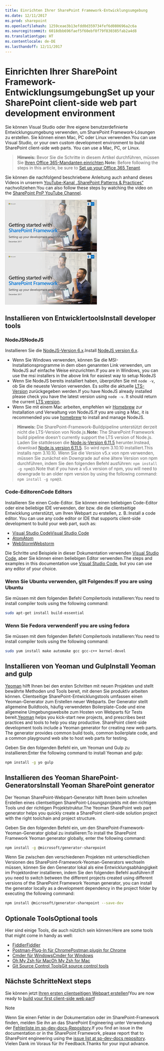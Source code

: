 ```yaml
---
title: Einrichten Ihrer SharePoint Framework-Entwicklungsumgebung
ms.date: 12/11/2017
ms.prod: sharepoint
ms.openlocfilehash: 1259ceae3b13efdd0d359734fef6d080696a2c6a
ms.sourcegitcommit: 6018dbb696faef5f60ebf0f79f830385fab2a4d8
ms.translationtype: HT
ms.contentlocale: de-DE
ms.lasthandoff: 12/11/2017
---
```

# <a name="set-up-your-sharepoint-framework-development-environment"></a><span data-ttu-id="e76de-102">Einrichten Ihrer SharePoint Framework-Entwicklungsumgebung</span><span class="sxs-lookup"><span data-stu-id="e76de-102">Set up your SharePoint client-side web part development environment</span></span>

<span data-ttu-id="e76de-p101">Sie können Visual Studio oder Ihre eigene benutzerdefinierte Entwicklungsumgebung verwenden, um SharePoint Framework-Lösungen zu erstellen. Sie können einen Mac, PC oder Linux verwenden.</span><span class="sxs-lookup"><span data-stu-id="e76de-p101">You can use Visual Studio, or your own custom development environment to build SharePoint client-side web parts. You can use a Mac, PC, or Linux.</span></span>

><span data-ttu-id="e76de-105">**Hinweis:** Bevor Sie die Schritte in diesem Artikel durchführen, müssen Sie [Ihren Office 365-Mandanten einrichten](./set-up-your-developer-tenant.md).</span><span class="sxs-lookup"><span data-stu-id="e76de-105">**Note:** Before following the steps in this article, be sure to [Set up your Office 365 Tenant](./set-up-your-developer-tenant.md).</span></span>

<span data-ttu-id="e76de-106">Sie können die nachfolgend beschriebene Anleitung auch anhand dieses Videos in unserem [YouTube-Kanal „SharePoint Patterns & Practices“](https://www.youtube.com/watch?v=WX9FL0BjE0I&list=PLR9nK3mnD-OXvSWvS2zglCzz4iplhVrKq) nachvollziehen:</span><span class="sxs-lookup"><span data-stu-id="e76de-106">You can also follow these steps by watching the video on the [SharePoint PnP YouTube Channel](https://www.youtube.com/watch?v=WX9FL0BjE0I&list=PLR9nK3mnD-OXvSWvS2zglCzz4iplhVrKq).</span></span>

<span data-ttu-id="e76de-107"><a href="https://www.youtube.com/watch?v=WX9FL0BjE0I&list=PLR9nK3mnD-OXvSWvS2zglCzz4iplhVrKq"> <img src="../images/spfx-youtube-tutorial0.png" alt="Screenshot of the YouTube video player for this tutorial" />
</a></span><span class="sxs-lookup"><span data-stu-id="e76de-107"><a href="https://www.youtube.com/watch?v=WX9FL0BjE0I&list=PLR9nK3mnD-OXvSWvS2zglCzz4iplhVrKq"> <img src="../images/spfx-youtube-tutorial0.png" alt="Screenshot of the YouTube video player for this tutorial" />
</a></span></span>

## <a name="install-developer-tools"></a><span data-ttu-id="e76de-108">Installieren von Entwicklertools</span><span class="sxs-lookup"><span data-stu-id="e76de-108">Install developer tools</span></span>

### <a name="nodejs"></a><span data-ttu-id="e76de-109">NodeJS</span><span class="sxs-lookup"><span data-stu-id="e76de-109">NodeJS</span></span>

<span data-ttu-id="e76de-110">Installieren Sie die [NodeJS-Version 6.x]((https://nodejs.org/download/release/latest-v6.x/)).</span><span class="sxs-lookup"><span data-stu-id="e76de-110">Install [NodeJS version 6.x]((https://nodejs.org/download/release/latest-v6.x/)).</span></span> 

* <span data-ttu-id="e76de-111">Wenn Sie Windows verwenden, können Sie die MSI-Installationsprogramme in dem oben genannten Link verwenden, um NodeJS auf einfache Weise einzurichten.</span><span class="sxs-lookup"><span data-stu-id="e76de-111">If you are in Windows, you can use the msi installers in the above link for easiest way to setup NodeJS</span></span>
* <span data-ttu-id="e76de-p102">Wenn Sie NodeJS bereits installiert haben, überprüfen Sie mit `node -v`, ob Sie die neueste Version verwenden. Es sollte die aktuelle [LTS-Version]((https://nodejs.org/en/download/)) zurückgegeben werden.</span><span class="sxs-lookup"><span data-stu-id="e76de-p102">If you have NodeJS already installed please check you have the latest version using `node -v`. It should return the current [LTS version]((https://nodejs.org/en/download/)).</span></span> 
* <span data-ttu-id="e76de-114">Wenn Sie mit einem Mac arbeiten, empfehlen wir [Homebrew]((http://brew.sh/)) zur Installation und Verwaltung von NodeJS.</span><span class="sxs-lookup"><span data-stu-id="e76de-114">If you are using a Mac, it is recommended you use [homebrew]((http://brew.sh/)) to install and manage NodeJS.</span></span> 

><span data-ttu-id="e76de-115">**Hinweis:** Die SharePoint-Framework-Buildpipeline unterstützt derzeit nicht die LTS-Version von Node.js.</span><span class="sxs-lookup"><span data-stu-id="e76de-115">**Note:** The SharePoint Framework build pipeline doesn't currently support the LTS version of Node.js.</span></span> <span data-ttu-id="e76de-116">Laden Sie stattdessen die [Node.js-Version 6.11.5]((https://nodejs.org/download/release/latest-v6.x/)) herunter.</span><span class="sxs-lookup"><span data-stu-id="e76de-116">Instead, download [Node.js version 6.11.5]((https://nodejs.org/download/release/latest-v6.x/)).</span></span> <span data-ttu-id="e76de-117">So wird npm 3.10.10 installiert.</span><span class="sxs-lookup"><span data-stu-id="e76de-117">This installs npm 3.10.10.</span></span> <span data-ttu-id="e76de-118">Wenn Sie die Version v5.x von npm verwenden, müssen Sie zunächst ein Downgrade auf eine ältere Version von npm durchführen, indem Sie den folgenden Befehl ausführen: `npm install -g npm@3`.</span><span class="sxs-lookup"><span data-stu-id="e76de-118">Note that if you have a v5.x version of npm, you will need to downgrade to an older npm version by using the following command: `npm install -g npm@3`.</span></span>

### <a name="code-editors"></a><span data-ttu-id="e76de-119">Code-Editoren</span><span class="sxs-lookup"><span data-stu-id="e76de-119">Code Editors</span></span>

<span data-ttu-id="e76de-p104">Installieren Sie einen Code-Editor. Sie können einen beliebigen Code-Editor oder eine beliebige IDE verwenden, der bzw. die die clientseitige Entwicklung unterstützt, um Ihren Webpart zu erstellen, z. B.:</span><span class="sxs-lookup"><span data-stu-id="e76de-p104">Install a code editor. You can use any code editor or IDE that supports client-side development to build your web part, such as:</span></span>

* <span data-ttu-id="e76de-122">[Visual Studio Code]((https://code.visualstudio.com/))</span><span class="sxs-lookup"><span data-stu-id="e76de-122">[Visual Studio Code]((https://code.visualstudio.com/))</span></span>
* <span data-ttu-id="e76de-123">[Atom]((https://atom.io))</span><span class="sxs-lookup"><span data-stu-id="e76de-123">[Atom]((https://atom.io))</span></span>
* <span data-ttu-id="e76de-124">[WebStorm]((https://www.jetbrains.com/webstorm))</span><span class="sxs-lookup"><span data-stu-id="e76de-124">[Webstorm]((https://www.jetbrains.com/webstorm))</span></span>

<span data-ttu-id="e76de-125">Die Schritte und Beispiele in dieser Dokumentation verwenden [Visual Studio Code]((https://code.visualstudio.com/)), aber Sie können einen beliebigen Editor verwenden.</span><span class="sxs-lookup"><span data-stu-id="e76de-125">The steps and examples in this documentation use [Visual Studio Code]((https://code.visualstudio.com/)), but you can use any editor of your choice.</span></span>

### <a name="if-you-are-using-ubuntu"></a><span data-ttu-id="e76de-126">Wenn Sie Ubuntu verwenden, gilt Folgendes:</span><span class="sxs-lookup"><span data-stu-id="e76de-126">If you are using Ubuntu</span></span>

<span data-ttu-id="e76de-127">Sie müssen mit dem folgenden Befehl Compilertools installieren:</span><span class="sxs-lookup"><span data-stu-id="e76de-127">You need to install compiler tools using the following command:</span></span>

```sh
sudo apt-get install build-essential
```

### <a name="if-you-are-using-fedora"></a><span data-ttu-id="e76de-128">Wenn Sie Fedora verwenden</span><span class="sxs-lookup"><span data-stu-id="e76de-128">If you are using fedora</span></span>

<span data-ttu-id="e76de-129">Sie müssen mit dem folgenden Befehl Compilertools installieren:</span><span class="sxs-lookup"><span data-stu-id="e76de-129">You need to install compiler tools using the following command:</span></span>

```sh
sudo yum install make automake gcc gcc-c++ kernel-devel
```

## <a name="install-yeoman-and-gulp"></a><span data-ttu-id="e76de-130">Installieren von Yeoman und Gulp</span><span class="sxs-lookup"><span data-stu-id="e76de-130">Install Yeoman and gulp</span></span>

<span data-ttu-id="e76de-p105">[Yeoman]((http://yeoman.io/)) hilft Ihnen bei den ersten Schritten mit neuen Projekten und stellt bewährte Methoden und Tools bereit, mit denen Sie produktiv arbeiten können. Clientseitige SharePoint-Entwicklungstools umfassen einen Yeoman-Generator zum Erstellen neuer Webparts. Der Generator stellt allgemeine Buildtools, häufig verwendeten Boilerplate-Code und eine allgemeine Umgebungswebsite zum Hosten von Webparts für Tests bereit.</span><span class="sxs-lookup"><span data-stu-id="e76de-p105">[Yeoman]((http://yeoman.io/)) helps you kick-start new projects, and prescribes best practices and tools to help you stay productive. SharePoint client-side development tools include a Yeoman generator for creating new web parts. The generator provides common build tools, common boilerplate code, and a common playground web site to host web parts for testing.</span></span>

<span data-ttu-id="e76de-134">Geben Sie den folgenden Befehl ein, um Yeoman und Gulp zu installieren:</span><span class="sxs-lookup"><span data-stu-id="e76de-134">Enter the following command to install Yeoman and gulp:</span></span>

```sh
npm install -g yo gulp
```

## <a name="install-yeoman-sharepoint-generator"></a><span data-ttu-id="e76de-135">Installieren des Yeoman SharePoint-Generators</span><span class="sxs-lookup"><span data-stu-id="e76de-135">Install Yeoman SharePoint generator</span></span>

<span data-ttu-id="e76de-136">Der Yeoman SharePoint-Webpart-Generator hilft Ihnen beim schnellen Erstellen eines clientseitigen SharePoint-Lösungsprojekts mit den richtigen Tools und der richtigen Projektstruktur.</span><span class="sxs-lookup"><span data-stu-id="e76de-136">The Yeoman SharePoint web part generator helps you quickly create a SharePoint client-side solution project with the right toolchain and project structure.</span></span>

<span data-ttu-id="e76de-137">Geben Sie den folgenden Befehl ein, um den SharePoint-Framework-Yeoman-Generator global zu installieren:</span><span class="sxs-lookup"><span data-stu-id="e76de-137">To install the SharePoint Framework Yeoman generator globally, enter the following command:</span></span>

```sh
npm install -g @microsoft/generator-sharepoint
```

<span data-ttu-id="e76de-138">Wenn Sie zwischen den verschiedenen Projekten mit unterschiedlichen Versionen des SharePoint-Framework-Yeoman-Generators wechseln müssen, können Sie den Generator lokal als eine Entwicklungsabhängigkeit im Projektordner installieren, indem Sie den folgenden Befehl ausführen:</span><span class="sxs-lookup"><span data-stu-id="e76de-138">If you need to switch between the different projects created using different versions of the SharePoint Framework Yeoman generator, you can install the generator locally as a development dependency in the project folder by executing the following command:</span></span>

```sh
npm install @microsoft/generator-sharepoint --save-dev
```

## <a name="optional-tools"></a><span data-ttu-id="e76de-139">Optionale Tools</span><span class="sxs-lookup"><span data-stu-id="e76de-139">Optional tools</span></span>

<span data-ttu-id="e76de-140">Hier sind einige Tools, die auch nützlich sein können:</span><span class="sxs-lookup"><span data-stu-id="e76de-140">Here are some tools that might come in handy as well:</span></span>

* <span data-ttu-id="e76de-141">[Fiddler]((http://www.telerik.com/fiddler))</span><span class="sxs-lookup"><span data-stu-id="e76de-141">[Fiddler]((http://www.telerik.com/fiddler))</span></span>
* <span data-ttu-id="e76de-142">[Postman-Plug-In für Chrome]((https://www.getpostman.com/docs/introduction))</span><span class="sxs-lookup"><span data-stu-id="e76de-142">[Postman plugin for Chrome]((https://www.getpostman.com/docs/introduction))</span></span>
* <span data-ttu-id="e76de-143">[Cmder für Windows]((http://cmder.net/))</span><span class="sxs-lookup"><span data-stu-id="e76de-143">[Cmder for Windows]((http://cmder.net/))</span></span>
* <span data-ttu-id="e76de-144">[Oh My Zsh für Mac]((http://ohmyz.sh/))</span><span class="sxs-lookup"><span data-stu-id="e76de-144">[Oh My Zsh for Mac]((http://ohmyz.sh/))</span></span>
* <span data-ttu-id="e76de-145">[Git Source Control Tools]((https://git-scm.com/))</span><span class="sxs-lookup"><span data-stu-id="e76de-145">[Git source control tools]((https://git-scm.com/))</span></span>

## <a name="next-steps"></a><span data-ttu-id="e76de-146">Nächste Schritte</span><span class="sxs-lookup"><span data-stu-id="e76de-146">Next steps</span></span>

<span data-ttu-id="e76de-147">Sie können jetzt [Ihren ersten clientseitigen Webpart erstellen](web-parts/get-started/build-a-hello-world-web-part.md)!</span><span class="sxs-lookup"><span data-stu-id="e76de-147">You are now ready to [build your first client-side web part](web-parts/get-started/build-a-hello-world-web-part.md)!</span></span>

> [!NOTE]
> <span data-ttu-id="e76de-148">Wenn Sie einen Fehler in der Dokumentation oder im SharePoint-Framework finden, melden Sie ihn an das SharePoint Engineering unter Verwendung der [Fehlerliste im sp-dev-docs-Repository]((https://github.com/SharePoint/sp-dev-docs/issues)).</span><span class="sxs-lookup"><span data-stu-id="e76de-148">If you find an issue in the documentation or in the SharePoint Framework, please report that to SharePoint engineering using the [issue list at sp-dev-docs repository]((https://github.com/SharePoint/sp-dev-docs/issues)).</span></span> <span data-ttu-id="e76de-149">Vielen Dank im Voraus für Ihr Feedback.</span><span class="sxs-lookup"><span data-stu-id="e76de-149">Thanks for your input advance.</span></span>